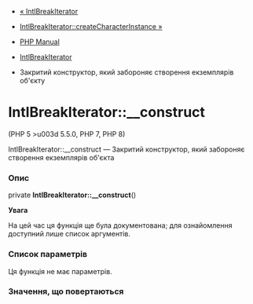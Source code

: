 - [« IntlBreakIterator](class.intlbreakiterator.md)
- [IntlBreakIterator::createCharacterInstance
»](intlbreakiterator.createcharacterinstance.md)

- [PHP Manual](index.md)
- [IntlBreakIterator](class.intlbreakiterator.md)
- Закритий конструктор, який забороняє створення екземплярів об'єкту

# IntlBreakIterator::\_\_construct

(PHP 5 \>u003d 5.5.0, PHP 7, PHP 8)

IntlBreakIterator::\_\_construct — Закритий конструктор, який забороняє
створення екземплярів об'єкта

### Опис

private **IntlBreakIterator::\_\_construct**()

**Увага**

На цей час ця функція ще була документована; для
ознайомлення доступний лише список аргументів.

### Список параметрів

Ця функція не має параметрів.

### Значення, що повертаються
